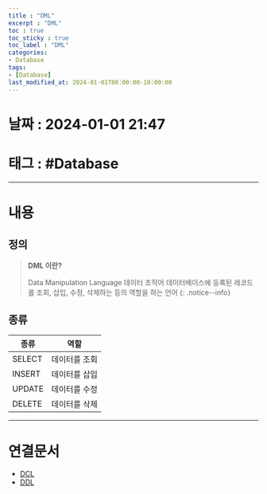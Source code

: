 ```yaml
---
title : "DML"
excerpt : "DML"
toc : true
toc_sticky : true
toc_label : "DML"
categories:
- Database
tags:
- [Database]
last_modified_at: 2024-01-01T08:00:00-10:00:00
---
```


# 날짜 : 2024-01-01 21:47

# 태그 : #Database 
---

# 내용

## 정의
> **DML 이란?**
>
> Data Manipulation Language
> 데이터 조작어
> 데이터베이스에 등록된 레코드를 조회, 삽입, 수정, 삭제하는 등의 역할을 하는 언어
{: .notice--info}

## 종류

| 종류 | 역할 |
| ---- | ---- |
| SELECT | 데이터를 조회 |
| INSERT | 데이터를 삽입 |
| UPDATE | 데이터를 수정 |
| DELETE | 데이터를 삭제 |

---

# 연결문서
- [DCL](../../database/database-DCL)
- [DDL](../../database/database-DDL)
